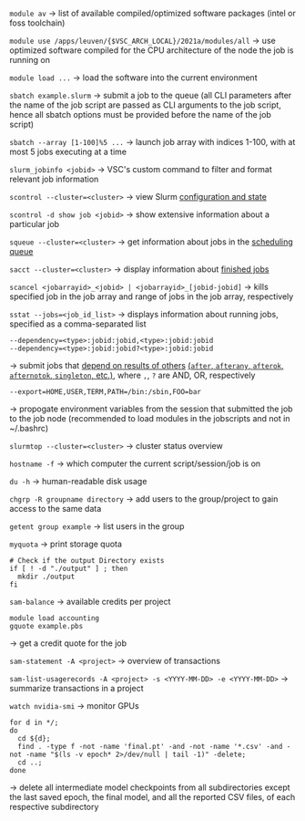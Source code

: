 `module av` -> list of available compiled/optimized software packages (intel or foss toolchain)

`module use /apps/leuven/{$VSC_ARCH_LOCAL}/2021a/modules/all` -> use optimized software compiled for the CPU architecture of the node the job is running on

`module load ...` -> load the software into the current environment

`sbatch example.slurm` -> submit a job to the queue (all CLI parameters after the name of the job script are passed as CLI arguments to the job script, hence all sbatch options must be provided before the name of the job script)

`sbatch --array [1-100]%5 ...` -> launch job array with indices 1-100, with at most 5 jobs executing at a time

`slurm_jobinfo <jobid>` -> VSC's custom command to filter and format relevant job information

`scontrol --cluster=<cluster>` -> view Slurm [configuration and state](https://slurm.schedmd.com/scontrol.html)

`scontrol -d show job <jobid>` -> show extensive information about a particular job

`squeue --cluster=<cluster>` -> get information about jobs in the [scheduling queue](https://slurm.schedmd.com/squeue.html)

`sacct --cluster=<cluster>` -> display information about [finished jobs](https://slurm.schedmd.com/sacct.html)

`scancel <jobarrayid>_<jobid> | <jobarrayid>_[jobid-jobid]` -> kills specified job in the job array and range of jobs in the job array, respectively

`sstat --jobs=<job_id_list>` -> displays information about running jobs, specified as a comma-separated list

```shell
--dependency=<type>:jobid:jobid,<type>:jobid:jobid
--dependency=<type>:jobid:jobid?<type>:jobid:jobid
```
-> submit jobs that [depend on results of others](https://docs.vscentrum.be/jobs/job_submission.html#specifying-dependencies) [(`after`, `afterany`, `afterok`, `afternotok`, `singleton`, etc.)](https://slurm.schedmd.com/sbatch.html#OPT_dependency), where `,`, `?` are AND, OR, respectively

```shell
--export=HOME,USER,TERM,PATH=/bin:/sbin,FOO=bar
```
-> propogate environment variables from the session that submitted the job to the job node (recommended to load modules in the jobscripts and not in ~/.bashrc) 

`slurmtop --cluster=<cluster>` -> cluster status overview

`hostname -f` -> which computer the current script/session/job is on

`du -h` -> human-readable disk usage

`chgrp -R groupname directory` -> add users to the group/project to gain access to the same data

`getent group example` -> list users in the group

`myquota` -> print storage quota

<!-- ```shell
module load worker/version
wsub -batch job.pbs -data data.csv
```
-> spawn a batch of jobs running the job, but with parameters from the data file (./weather -t $temperature -p $pressure -v $volume) -->

```shell
# Check if the output Directory exists
if [ ! -d "./output" ] ; then
  mkdir ./output
fi
```

`sam-balance` -> available credits per project

```shell
module load accounting
gquote example.pbs
```
-> get a credit quote for the job

`sam-statement -A <project>` -> overview of transactions

`sam-list-usagerecords -A <project> -s <YYYY-MM-DD> -e <YYYY-MM-DD>` -> summarize transactions in a project

`watch nvidia-smi` -> monitor GPUs

```shell
for d in */;
do
  cd ${d};
  find . -type f -not -name 'final.pt' -and -not -name '*.csv' -and -not -name "$(ls -v epoch* 2>/dev/null | tail -1)" -delete;
  cd ..;
done
```
-> delete all intermediate model checkpoints from all subdirectories except the last saved epoch, the final model, and all the reported CSV files, of each respective subdirectory
